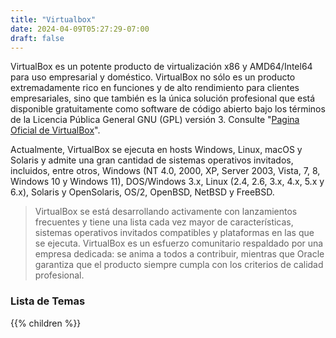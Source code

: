 ```yaml
---
title: "Virtualbox"
date: 2024-04-09T05:27:29-07:00
draft: false
---
```


VirtualBox es un potente producto de virtualización x86 y AMD64/Intel64 para uso empresarial y doméstico. VirtualBox no sólo es un producto extremadamente rico en funciones y de alto rendimiento para clientes empresariales, sino que también es la única solución profesional que está disponible gratuitamente como software de código abierto bajo los términos de la Licencia Pública General GNU (GPL) versión 3. Consulte "[Pagina Oficial de VirtualBox](https://www.virtualbox.org)".

Actualmente, VirtualBox se ejecuta en hosts Windows, Linux, macOS y Solaris y admite una gran cantidad de sistemas operativos invitados, incluidos, entre otros, Windows (NT 4.0, 2000, XP, Server 2003, Vista, 7, 8, Windows 10 y Windows 11), DOS/Windows 3.x, Linux (2.4, 2.6, 3.x, 4.x, 5.x y 6.x), Solaris y OpenSolaris, OS/2, OpenBSD, NetBSD y FreeBSD.

> VirtualBox se está desarrollando activamente con lanzamientos frecuentes y tiene una lista cada vez mayor de características, sistemas operativos invitados compatibles y plataformas en las que se ejecuta. VirtualBox es un esfuerzo comunitario respaldado por una empresa dedicada: se anima a todos a contribuir, mientras que Oracle garantiza que el producto siempre cumpla con los criterios de calidad profesional.


### Lista de Temas
{{% children  %}}